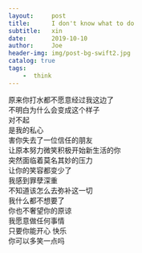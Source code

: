 ```yaml
---
layout:     post
title:      I don't know what to do
subtitle:   xin
date:       2019-10-10
author:     Joe
header-img: img/post-bg-swift2.jpg
catalog: true
tags:
    -  think   
---
```

原来你打水都不愿意经过我这边了  
不明白为什么会变成这个样子  
对不起  
是我的私心  
害你失去了一位信任的朋友  
让原本努力微笑积极开始新生活的你  
突然面临着莫名其妙的压力  
让你的笑容都变少了  
我感到罪孽深重  
不知道该怎么去弥补这一切  
我什么都不想要了  
你也不奢望你的原谅  
我愿意做任何事情  
只要你能开心 快乐  
你可以多笑一点吗
